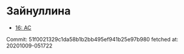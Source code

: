 # Зайнуллина
- [16: AC](16.md)

Commit: 51f0021329c1da58b1b2bb495ef941b25e97b980
 fetched at: 20201009-051722
